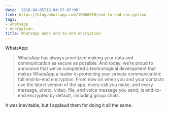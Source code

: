 ```yaml
---
date: '2016-04-05T18:04:57-07:00'
link: https://blog.whatsapp.com/10000618/end-to-end-encryption
tags:
- whatsapp
- encryption
title: WhatsApp adds end-to-end encryption
---
```


WhatsApp:

>WhatsApp has always prioritized making your data and communication as secure as possible. And today, we’re proud to announce that we’ve completed a technological development that makes WhatsApp a leader in protecting your private communication: full end-to-end encryption. From now on when you and your contacts use the latest version of the app, every call you make, and every message, photo, video, file, and voice message you send, is end-to-end encrypted by default, including group chats.

It was inevitable, but I applaud them for doing it all the same.
